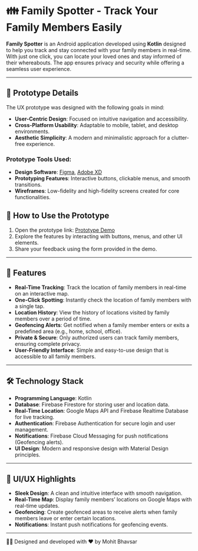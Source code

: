 # 👪 Family Spotter - Track Your Family Members Easily

**Family Spotter** is an Android application developed using **Kotlin** designed to help you track and stay connected with your family members in real-time. With just one click, you can locate your loved ones and stay informed of their whereabouts. The app ensures privacy and security while offering a seamless user experience.

---

## 🎨 Prototype Details
The UX prototype was designed with the following goals in mind:
- **User-Centric Design**: Focused on intuitive navigation and accessibility.
- **Cross-Platform Usability**: Adaptable to mobile, tablet, and desktop environments.
- **Aesthetic Simplicity**: A modern and minimalistic approach for a clutter-free experience.

### Prototype Tools Used:
- **Design Software**: [Figma](https://figma.com), [Adobe XD](https://adobe.com/products/xd.html)
- **Prototyping Features**: Interactive buttons, clickable menus, and smooth transitions.
- **Wireframes**: Low-fidelity and high-fidelity screens created for core functionalities.

## 🚀 How to Use the Prototype
1. Open the prototype link: [Prototype Demo](https://www.figma.com/proto/kPjU2r0ZEYH9aFjtCRZlvy/Family-Spotter?node-id=407%3A70&scaling=scale-down&page-id=20%3A35)
2. Explore the features by interacting with buttons, menus, and other UI elements.
3. Share your feedback using the form provided in the demo.
   
---

## 🚀 Features

- **Real-Time Tracking**: Track the location of family members in real-time on an interactive map.
- **One-Click Spotting**: Instantly check the location of family members with a single tap.
- **Location History**: View the history of locations visited by family members over a period of time.
- **Geofencing Alerts**: Get notified when a family member enters or exits a predefined area (e.g., home, school, office).
- **Private & Secure**: Only authorized users can track family members, ensuring complete privacy.
- **User-Friendly Interface**: Simple and easy-to-use design that is accessible to all family members.

---

## 🛠️ Technology Stack

- **Programming Language**: Kotlin
- **Database**: Firebase Firestore for storing user and location data.
- **Real-Time Location**: Google Maps API and Firebase Realtime Database for live tracking.
- **Authentication**: Firebase Authentication for secure login and user management.
- **Notifications**: Firebase Cloud Messaging for push notifications (Geofencing alerts).
- **UI Design**: Modern and responsive design with Material Design principles.

---

## 🎨 UI/UX Highlights

- **Sleek Design**: A clean and intuitive interface with smooth navigation.
- **Real-Time Map**: Display family members’ locations on Google Maps with real-time updates.
- **Geofencing**: Create geofenced areas to receive alerts when family members leave or enter certain locations.
- **Notifications**: Instant push notifications for geofencing events.

---

👩‍💻 Designed and developed with ❤️ by Mohit Bhavsar
